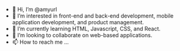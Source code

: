 - 👋 Hi, I’m @amyurl
- 👀 I’m interested in front-end and back-end development, mobile application development, and product management.
- 🌱 I’m currently learning HTML, Javascript, CSS, and React.
- 💞️ I’m looking to collaborate on web-based applications. 
- 📫 How to reach me ... 

<!---
amyurl/amyurl is a ✨ special ✨ repository because its `README.md` (this file) appears on your GitHub profile.
You can click the Preview link to take a look at your changes.
--->
